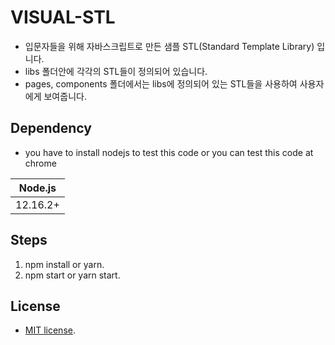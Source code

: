 # VISUAL-STL
- 입문자들을 위해 자바스크립트로 만든 샘플 STL(Standard Template Library) 입니다.
- libs 폴더안에 각각의 STL들이 정의되어 있습니다.
- pages, components 폴더에서는 libs에 정의되어 있는 STL들을 사용하여 사용자에게 보여줍니다.

## Dependency
- you have to install nodejs to test this code or you can test this code at chrome

| Node.js               |
| --------------------- |
| 12.16.2+               |

## Steps
1. npm install or yarn.
2. npm start or yarn start.

## License
- [MIT license](LICENSE).
